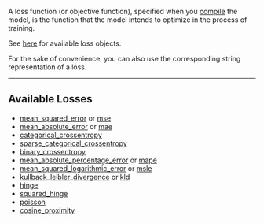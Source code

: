 A loss function (or objective function), specified when you [compile](training/#compile) the model, is the function that the model intends to optimize in the process of training.

See [here](../../../APIGuide/Losses) for available loss objects.

For the sake of convenience, you can also use the corresponding string representation of a loss.

---
## **Available Losses**
* [mean_squared_error](../../../APIGuide/Losses/#msecriterion) or [mse](../../../APIGuide/Losses/#msecriterion)
* [mean_absolute_error](../../../APIGuide/Losses/#abscriterion) or [mae](../../../APIGuide/Losses/#abscriterion)
* [categorical_crossentropy](../../../APIGuide/Losses/#categoricalcrossentropy)
* [sparse_categorical_crossentropy](../../../APIGuide/Losses/#classnllcriterion)
* [binary_crossentropy](../../../APIGuide/Losses/#bcecriterion)
* [mean_absolute_percentage_error](../../../APIGuide/Losses/#meanabsolutepercentagecriterion) or [mape](../../../APIGuide/Losses/#meanabsolutepercentagecriterion)
* [mean_squared_logarithmic_error](../../../APIGuide/Losses/#meansquaredlogarithmiccriterion) or [msle](../../../APIGuide/Losses/#meansquaredlogarithmiccriterion)
* [kullback_leibler_divergence](../../../APIGuide/Losses/#kullbackleiblerdivergencecriterion) or [kld](../../../APIGuide/Losses/#kullbackleiblerdivergencecriterion)
* [hinge](../../../APIGuide/Losses/#margincriterion)
* [squared_hinge](../../../APIGuide/Losses/#margincriterion)
* [poisson](../../../APIGuide/Losses/#poissoncriterion)
* [cosine_proximity](../../../APIGuide/Losses/#cosineproximitycriterion)
